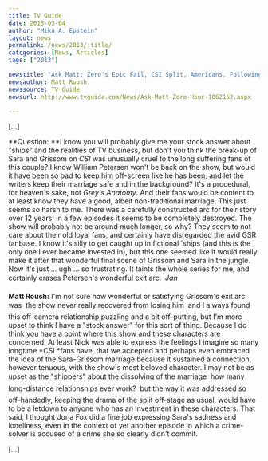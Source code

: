 ```yaml
---
title: TV Guide
date: 2013-03-04
author: "Mika A. Epstein"
layout: news
permalink: /news/2013/:title/
categories: [News, Articles]
tags: ["2013"]

newstitle: "Ask Matt: Zero's Epic Fail, CSI Split, Americans, Following, Southland"
newsauthor: Matt Roush
newssource: TV Guide
newsurl: http://www.tvguide.com/News/Ask-Matt-Zero-Hour-1062162.aspx

---
```


[...]

**Question: **I know you will probably give me your stock answer about "ships" and the realities of TV business, but don't you think the break-up of Sara and Grissom on *CSI* was unusually cruel to the long suffering fans of this couple? I know William Petersen won't be back on the show, but would it have been so bad to keep him off-screen like he has been, and let the writers keep their marriage safe and in the background? It's a procedural, for heaven's sake, not *Grey's Anatomy*. And their fans would be content to at least know they have a good, albeit non-traditional marriage. This just seems so harsh to me. There was a carefully constructed arc for their story over 12 years; in a few episodes it seems to be completely destroyed. The show will probably not be around much longer, so why? They seem to not care about their old loyal fans, and certainly have disregarded the avid GSR fanbase. I know it's silly to get caught up in fictional 'ships (and this is the only one I ever became invested in), but this one seemed like it would really make it after that wonderful final scene of Grissom and Sara in the jungle. Now it's just ... ugh ... so frustrating. It taints the whole series for me, and certainly erases Petersen's wonderful exit arc.  *Jan*

**Matt Roush:** I'm not sure how wonderful or satisfying Grissom's exit arc was  the show never really recovered from losing him  and I always found this off-camera relationship puzzling and a bit off-putting, but I'm more upset to think I have a "stock answer" for this sort of thing. Because I do think you have a point where this show and these characters are concerned. At least Nick was able to express the feelings I imagine so many longtime *CSI *fans have, that we accepted and perhaps even embraced the idea of the Sara-Grissom marriage because it sustained a connection, however tenuous, with the show's most beloved character. I may not be as upset as the "shippers" about the dissolving of the marriage  how many long-distance relationships ever work?  but the way it was addressed so off-handedly, keeping the drama of the split off-stage as usual, would have to be a letdown to anyone who has an investment in these characters. That said, I thought Jorja Fox did a fine job expressing Sara's sadness and loneliness, even in the context of yet another episode in which a crime-solver is accused of a crime she so clearly didn't commit.

[...]
